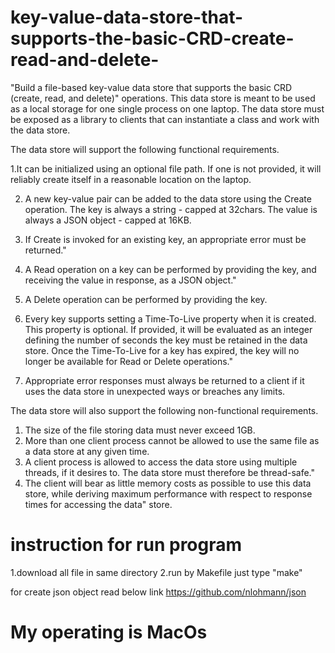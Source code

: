# key-value-data-store-that-supports-the-basic-CRD-create-read-and-delete-


"Build a file-based key-value data store that supports the basic CRD (create, read, and delete)"
operations. This data store is meant to be used as a local storage for one single process on one laptop. The data store must be exposed as a library to clients that can instantiate a class and work
with the data store.



The data store will support the following functional requirements.


1.It can be initialized using an optional file path. If one is not provided, it will reliably create itself in a reasonable location on the laptop.

2.   A new key-value pair can be added to the data store using the Create operation. The key is always a string - capped at 32chars. The value is always a JSON object - capped at 16KB.

3.   If Create is invoked for an existing key, an appropriate error must be returned."

4.  A Read operation on a key can be performed by providing the key, and receiving the value in response, as a JSON object."

5.   A Delete operation can be performed by providing the key.

6.  Every key supports setting a Time-To-Live property when it is created. This property is optional. If provided, it will be evaluated as an integer defining the number of seconds the key must be retained in the data store. Once the Time-To-Live for a key has expired, the key will no longer be available for Read or Delete operations."

7.   Appropriate error responses must always be returned to a client if it uses the data store in
unexpected ways or breaches any limits.




The data store will also support the following non-functional requirements.
1.  The size of the file storing data must never exceed 1GB.
2.  More than one client process cannot be allowed to use the same file as a data store at any given time.
3.  A client process is allowed to access the data store using multiple threads, if it desires to. The data store must therefore be thread-safe."
4.   The client will bear as little memory costs as possible to use this data store, while deriving maximum performance with respect to response times for accessing the data"
store.


# instruction for run program
1.download all file in same directory
2.run by Makefile just type "make"

for create json object read below link
https://github.com/nlohmann/json

# My operating is MacOs


